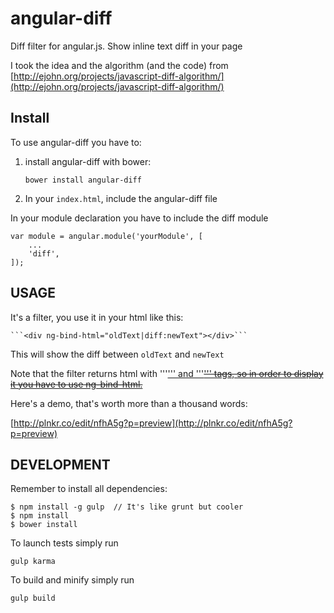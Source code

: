 angular-diff
============

Diff filter for angular.js. Show inline text diff in your page

I took the idea and the algorithm (and the code) from [http://ejohn.org/projects/javascript-diff-algorithm/](http://ejohn.org/projects/javascript-diff-algorithm/)

Install
-------

To use angular-diff you have to:

1. install angular-diff with bower:

    ```bower install angular-diff```

2. In your ```index.html```, include the angular-diff file

    <script src="bower_components/angular-diff/angular-diff.min.js"></script>

In your module declaration you have to include the diff module

    var module = angular.module('yourModule', [
        ...
        'diff',
    ]);

USAGE
-----

It's a filter, you use it in your html like this:

    ```<div ng-bind-html="oldText|diff:newText"></div>```

This will show the diff between ```oldText``` and ```newText```

Note that the filter returns html with '''<ins>''' and '''<del>''' tags, so in order to
display it you have to use ng-bind-html.

Here's a demo, that's worth more than a thousand words:

[http://plnkr.co/edit/nfhA5g?p=preview](http://plnkr.co/edit/nfhA5g?p=preview)


DEVELOPMENT
-----------

Remember to install all dependencies:

    $ npm install -g gulp  // It's like grunt but cooler
    $ npm install
    $ bower install

To launch tests simply run

    gulp karma

To build and minify simply run

    gulp build
